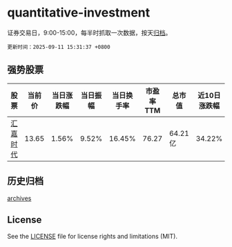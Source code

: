 # quantitative-investment

证券交易日，9:00-15:00，每半时抓取一次数据，按天[归档](archives)。

`更新时间：2025-09-11 15:31:37 +0800`

## 强势股票

|股票|当前价|当日涨跌幅|当日振幅|当日换手率|市盈率TTM|总市值|近10日涨跌幅|
|----|----|----|----|----|----|----|----|
|[汇嘉时代](https://xueqiu.com/S/SH603101)|13.65|1.56%|9.52%|16.45%|76.27|64.21亿|34.22%|

## 历史归档

[archives](archives)

## License

See the [LICENSE](LICENSE) file for license rights and limitations (MIT).